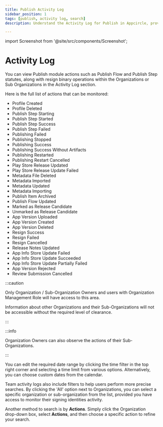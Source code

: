 ```yaml
---
title: Publish Activity Log
sidebar_position: 1
tags: [publish, activity log, search]
description: Understand the Activity Log for Publish in Appcircle, providing visibility on the usage of publish module over a given time period.

---
```


import Screenshot from '@site/src/components/Screenshot';

# Activity Log

You can view Publish module actions such as Publish Flow and Publish Step statutes, along with resign binary operations within the Organizations or Sub Organizations in the Activity Log section.

<Screenshot url='https://cdn.appcircle.io/docs/assets/BE-4988-activity.png' alt="Activity Log for Publish" />

Here is the full list of actions that can be monitored:

- Profile Created
- Profile Deleted
- Publish Step Starting
- Publish Step Started
- Publish Step Success
- Publish Step Failed
- Publishing Failed
- Publishing Stopped
- Publishing Success
- Publishing Success Without Artifacts
- Publishing Restarted
- Publishing Restart Cancelled
- Play Store Release Updated
- Play Store Release Update Failed
- Metadata File Deleted
- Metadata Imported
- Metadata Updated
- Metadata Importing
- Publish Item Archived
- Publish Flow Updated
- Marked as Release Candidate
- Unmarked as Release Candidate
- App Version Uploaded
- App Version Created
- App Version Deleted
- Resign Success
- Resign Failed
- Resign Cancelled
- Release Notes Updated
- App Info Store Update Failed
- App Info Store Update Succeeded
- App Info Store Update Partially Failed
- App Version Rejected
- Review Submission Cancelled

:::caution

Only Organization / Sub-Organization Owners and users with Organization Management Role will have access to this area.

Information about other Organizations and their Sub-Organizations will not be accessible without the required level of clearance.

:::

:::info

Organization Owners can also observe the actions of their Sub-Organizations.

:::

You can edit the required date range by clicking the time filter in the top right corner and selecting a time limit from various options. Alternatively, you can choose custom dates from the calendar.

Team activity logs also include filters to help users perform more precise searches. By clicking the 'All' option next to Organizations, you can select a specific organization or sub-organization from the list, provided you have access to monitor their signing identities activity.

<Screenshot url='https://cdn.appcircle.io/docs/assets/BE-4988-activity-filter.png' alt="Filtering Activity Log for Publish" />

Another method to search is by **Actions**. Simply click the Organization drop-down box, select **Actions**, and then choose a specific action to refine your search.